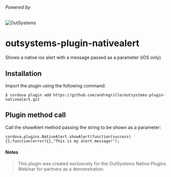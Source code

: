###### Powered by  
![OutSystems][oslogo-image]

# outsystems-plugin-nativealert
Shows a native ios alert with a message passed as a parameter (iOS only)

[oslogo-image]:https://www.outsystems.com/-/media/themes/outsystems/website/site-theme/imgs/logo.svg


## Installation

Import the plugin using the following command:
```
$ cordova plugin add https://github.com/andregrillo/outsystems-plugin-nativealert.git
```

## Plugin method call

Call the showAlert method passing the string to be shown as a parameter:
```
cordova.plugins.NativeAlert.showAlert(function(success){},function(error){},"This is my alert message!");
```

#### Notes
> This plugin was created exclusively for the OutSystems Native Plugins Webinar for partners as a demonstration
